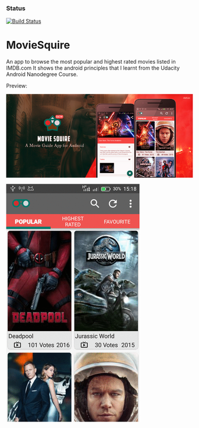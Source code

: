 ### Status
[![Build Status](https://travis-ci.com/RowlandOti/MovieSquire.svg?branch=master)](https://travis-ci.org/RowlandOti/MovieSquire)

# MovieSquire
An app to browse the most popular and highest rated movies listed in IMDB.com
It shows the android principles that I learnt from the Udacity Android Nanodegree Course.

Preview: 

![Alt text](https://github.com/RowlandOti/MovieSquire/blob/master/documentation/art/framed/marketing/Hero-Image_Nexus.jpg?raw=true "MovieSquire Preview")



![Alt text](https://github.com/RowlandOti/MovieSquire/blob/master/documentation/art/gif/marketing/squire.gif?raw=true "MovieSquire Preview")

